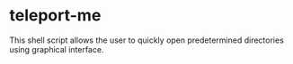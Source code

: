# teleport-me
This shell script allows the user to quickly open predetermined directories using graphical interface.
